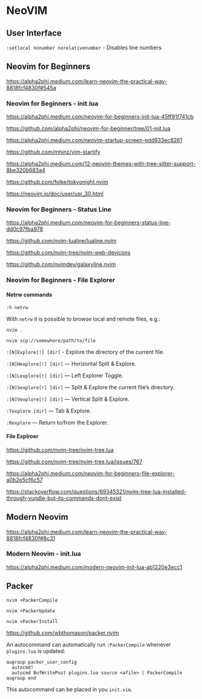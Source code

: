 # NeoVIM

## User Interface

`:setlocal nonumber norelativenumber` - Disables line numbers

## Neovim for Beginners

https://alpha2phi.medium.com/learn-neovim-the-practical-way-8818fcf4830f#545a

### Neovim for Beginners - init.lua

https://alpha2phi.medium.com/neovim-for-beginners-init-lua-45ff91f741cb

https://github.com/alpha2phi/neovim-for-beginner/tree/01-init.lua

https://alpha2phi.medium.com/neovim-startup-screen-edd933ec8261

https://github.com/mhinz/vim-startify

https://alpha2phi.medium.com/12-neovim-themes-with-tree-sitter-support-8be320b683a4

https://github.com/folke/tokyonight.nvim

https://neovim.io/doc/user/usr_30.html

### Neovim for Beginners - Status Line

https://alpha2phi.medium.com/neovim-for-beginners-status-line-dd0c97fba978

https://github.com/nvim-lualine/lualine.nvim

https://github.com/nvim-tree/nvim-web-devicons

https://github.com/nvimdev/galaxyline.nvim

### Neovim for Beginners - File Explorer

#### Netrw commands

`:h netrw`

With `netrw` it is possible to browse local and remote files, e.g.:

`nvim .`

`nvim scp://somewhere/path/to/file`

`:[N]Explore[!] [dir]` - Explore the directory of the current file.

`:[N]Hexplore[!] [dir]` — Horizontal Split & Explore.

`:[N]Lexplore[!] [dir]` — Left Explorer Toggle.

`:[N]Sexplore[!] [dir]` — Split & Explore the current file’s directory.

`:[N]Vexplore[!] [dir]` — Vertical Split & Explore.

`:Texplore [dir]` — Tab & Explore.

`:Rexplore` — Return to/from the Explorer.

#### File Explroer

https://github.com/nvim-tree/nvim-tree.lua

https://github.com/nvim-tree/nvim-tree.lua/issues/767

https://alpha2phi.medium.com/neovim-for-beginners-file-explorer-a0b2e5cf6c57

https://stackoverflow.com/questions/69345321/nvim-tree-lua-installed-through-vundle-but-its-commands-dont-exist

## Modern Neovim

https://alpha2phi.medium.com/learn-neovim-the-practical-way-8818fcf4830f#8c31

### Modern Neovim - init.lua

https://alpha2phi.medium.com/modern-neovim-init-lua-ab1220e3ecc1

## Packer

```
nvim +PackerCompile

nvim +PackerUpdate

nvim +PackerInstall
```

https://github.com/wbthomason/packer.nvim

An autocommand can automatically run `:PackerCompile` whenever `plugins.lua` is updated:

```
augroup packer_user_config
  autocmd!
  autocmd BufWritePost plugins.lua source <afile> | PackerCompile
augroup end
```

This autocommand can be placed in you `init.vim`.

